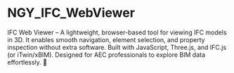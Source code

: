 # NGY_IFC_WebViewer
IFC Web Viewer – A lightweight, browser-based tool for viewing IFC models in 3D. It enables smooth navigation, element selection, and property inspection without extra software. Built with JavaScript, Three.js, and IFC.js (or iTwin/xBIM). Designed for AEC professionals to explore BIM data effortlessly. 🚀
